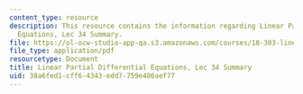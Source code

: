 ```yaml
---
content_type: resource
description: This resource contains the information regarding Linear Partial Differential
  Equations, Lec 34 Summary.
file: https://ol-ocw-studio-app-qa.s3.amazonaws.com/courses/18-303-linear-partial-differential-equations-analysis-and-numerics-fall-2014/38a6fed1cff64343edd7759e486aef77_MIT18_303F14_Lecture34.pdf
file_type: application/pdf
resourcetype: Document
title: Linear Partial Differential Equations, Lec 34 Summary
uid: 38a6fed1-cff6-4343-edd7-759e486aef77
---
```

